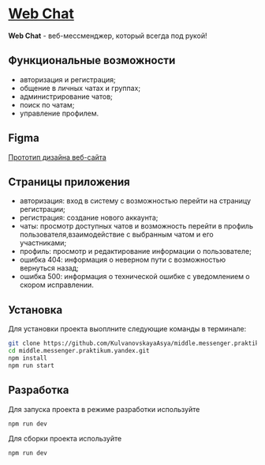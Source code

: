 # [Web Chat](https://stunning-travesseiro-d7e204.netlify.app)

**Web Chat** - веб-мессменджер, который всегда под рукой!

## Функциональные возможности
- авторизация и регистрация;
- общение в личных чатах и группах;
- администрирование чатов;
- поиск по чатам;
- управление профилем.

## Figma
[Прототип дизайна веб-сайта](https://www.figma.com/file/CGCGUEckHEBO44TL5BxzMD/%D0%A7%D0%B0%D1%82-(%D0%A1%D0%BF%D1%80%D0%B8%D0%BD%D1%82-1)?type=design&node-id=0%3A1&mode=design&t=kFwN1pkJl0hu5mAW-1)

## Страницы приложения
- авторизация: вход в систему с возможностью перейти на страницу регистрации;
- регистрация: создание нового аккаунта;
- чаты: просмотр доступных чатов и возможность перейти в профиль пользователя,взаимодействие с выбранным чатом и его участниками;
- профиль: просмотр и редактирование информации о пользователе;
- ошибка 404: информация о неверном пути с возможностью вернуться назад;
- ошибка 500: информация о технической ошибке с уведомлением о скором исправлении.

## Установка
Для установки проекта выоплните следующие команды в терминале:
```bash
git clone https://github.com/KulvanovskayaAsya/middle.messenger.praktikum.yandex.git
cd middle.messenger.praktikum.yandex.git
npm install
npm run start
```

## Разработка
Для запуска проекта в режиме разработки используйте
```bash
npm run dev
```

Для сборки проекта используйте
```bash
npm run dev
```
